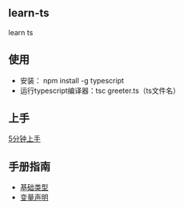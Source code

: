 ## learn-ts
learn ts

## 使用
- 安装： npm install -g typescript
- 运行typescript编译器：tsc greeter.ts（ts文件名）

## 上手 
[5分钟上手](./docs/start.md)

## 手册指南
- [基础类型](./docs/基础类型.md)
- [变量声明](./docs/变量声明.md)

